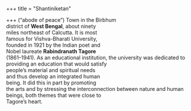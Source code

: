 +++
title = "Shantiniketan"

+++
(“abode of peace”) Town in the Birbhum  
district of **West Bengal**, about ninety  
miles northeast of Calcutta. It is most  
famous for Vishva-Bharati University,  
founded in 1921 by the Indian poet and  
Nobel laureate **Rabindranath Tagore**  
(1861–1941). As an educational institution, the university was dedicated to  
providing an education that would satisfy  
people’s material and spiritual needs  
and thus develop an integrated human  
being. It did this in part by promoting  
the arts and by stressing the interconnection between nature and human  
beings, both themes that were close to  
Tagore’s heart.
